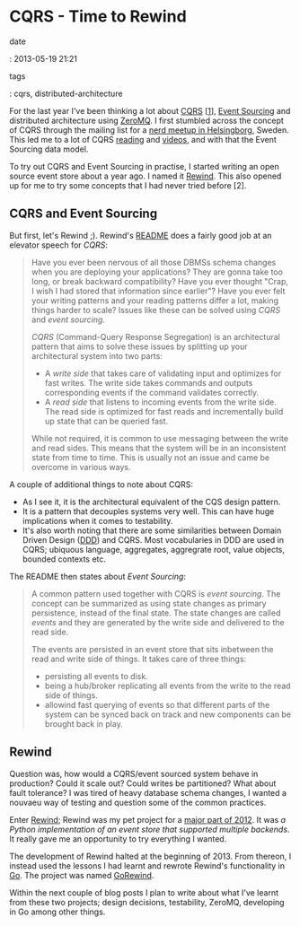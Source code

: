 CQRS - Time to Rewind
=====================

date

:   2013-05-19 21:21

tags

:   cqrs, distributed-architecture

For the last year I've been thinking a lot about
[CQRS](http://www.cqrsinfo.com)
\[[1](http://martinfowler.com/bliki/CQRS.html)\], [Event
Sourcing](http://martinfowler.com/eaaDev/EventSourcing.html) and
distributed architecture using [ZeroMQ](http://www.zeromq.org). I first
stumbled across the concept of CQRS through the mailing list for a [nerd
meetup in Helsingborg](http://www.meetup.com/SoftPub/), Sweden. This led
me to a lot of CQRS
[reading](http://msdn.microsoft.com/en-us/library/jj554200.aspx) and
[videos](http://cqrs.wordpress.com/video/), and with that the Event
Sourcing data model.

To try out CQRS and Event Sourcing in practise, I started writing an
open source event store about a year ago. I named it
[Rewind](http://www.github.com/JensRantil/rewind). This also opened up
for me to try some concepts that I had never tried before \[2\].

CQRS and Event Sourcing
-----------------------

But first, let's Rewind ;). Rewind's
[README](https://github.com/JensRantil/rewind/blob/develop/README.rst)
does a fairly good job at an elevator speech for *CQRS*:

> Have you ever been nervous of all those DBMSs schema changes when you
> are deploying your applications? They are gonna take too long, or
> break backward compatibility? Have you ever thought "Crap, I wish I
> had stored that information since earlier"? Have you ever felt your
> writing patterns and your reading patterns differ a lot, making things
> harder to scale? Issues like these can be solved using *CQRS* and
> *event sourcing*.
>
> *CQRS* (Command-Query Response Segregation) is an architectural
> pattern that aims to solve these issues by splitting up your
> architectural system into two parts:
>
> -   A *write side* that takes care of validating input and optimizes
>     for fast writes. The write side takes commands and outputs
>     corresponding events if the command validates correctly.
> -   A *read side* that listens to incoming events from the write side.
>     The read side is optimized for fast reads and incrementally build
>     up state that can be queried fast.
>
> While not required, it is common to use messaging between the write
> and read sides. This means that the system will be in an inconsistent
> state from time to time. This is usually not an issue and came be
> overcome in various ways.

A couple of additional things to note about CQRS:

-   As I see it, it is the architectural equivalent of the CQS design
    pattern.
-   It is a pattern that decouples systems very well. This can have huge
    implications when it comes to testability.
-   It's also worth noting that there are some similarities between
    Domain Driven Design
    ([DDD](http://www.wikipedia.org/Domain-driven_design)) and CQRS.
    Most vocabularies in DDD are used in CQRS; ubiquous language,
    aggregates, aggregrate root, value objects, bounded contexts etc.

The README then states about *Event Sourcing*:

> A common pattern used together with CQRS is *event sourcing*. The
> concept can be summarized as using state changes as primary
> persistence, instead of the final state. The state changes are called
> *events* and they are generated by the write side and delivered to the
> read side.
>
> The events are persisted in an event store that sits inbetween the
> read and write side of things. It takes care of three things:
>
> -   persisting all events to disk.
> -   being a hub/broker replicating all events from the write to the
>     read side of things.
> -   allowind fast querying of events so that different parts of the
>     system can be synced back on track and new components can be
>     brought back in play.

Rewind
------

Question was, how would a CQRS/event sourced system behave in
production? Could it scale out? Could writes be partitioned? What about
fault tolerance? I was tired of heavy database schema changes, I wanted
a nouvaeu way of testing and question some of the common practices.

Enter [Rewind](http://www.github.com/JensRantil/rewind); Rewind was my
pet project for a [major part of
2012](https://github.com/JensRantil/rewind/graphs/commit-activity). It
was *a Python implementation of an event store that supported multiple
backends*. It really gave me an opportunity to try everything I wanted.

The development of Rewind halted at the beginning of 2013. From thereon,
I instead used the lessons I had learnt and rewrote Rewind's
functionality in [Go](http://www.golang.org). The project was named
[GoRewind](https://www.github.com/JensRantil/gorewind).

Within the next couple of blog posts I plan to write about what I've
learnt from these two projects; design decisions, testability, ZeroMQ,
developing in Go among other things.
